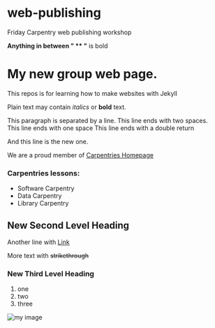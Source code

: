 # web-publishing
Friday Carpentry web publishing workshop

**Anything in between " ** "** is bold

# My new group web page.
This repos is for learning how to make websites with Jekyll

Plain text may contain *italics* or **bold** text.

This paragraph is separated by a line.
This line ends with two spaces.  
This line ends with one space 
This line ends with a double return

And this line is the new one.  

We are a proud member of [Carpentries Homepage](https://carpentries.org/)

### Carpentries lessons:
- Software Carpentry
- Data Carpentry
- Library Carpentry


## New Second Level Heading
Another line with [Link](https://carpentries.org/)

More text with ~~strikethrough~~

### New Third Level Heading
1. one
2. two
3. three

![my image](https://github.com/carpentries/carpentries.org/blob/main/images/TheCarpentries-opengraph.png)

